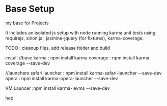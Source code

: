 Base Setup
=====

my base for Projects

It includes an isolated js setup with node running karma unit tests using: requirejs, sinon.js , jasmine-jquery (for fixtures), karma-coverage.

TODO : cleanup files, add release folder and build


install
//base
karma						: npm install karma
coverage        : npm install karma-coverage --save-dev

//launchers
safari launcher	: npm install karma-safari-launcher --save-dev
opera						: npm install karma-opera-launcher --save-dev

VM Launcer			:npm install karma-ievms --save-dev

hep